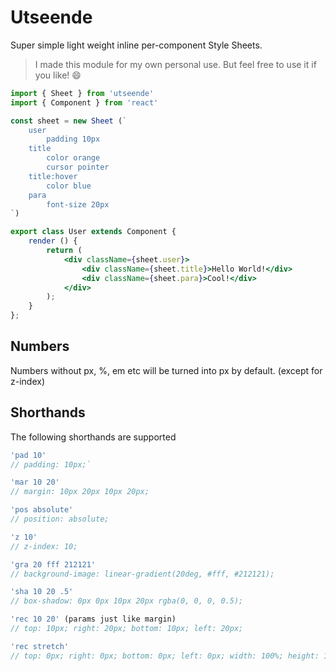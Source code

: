 # Utseende

Super simple light weight inline per-component Style Sheets.

> I made this module for my own personal use. But feel free to use it if you like! 😄

```jsx
import { Sheet } from 'utseende'
import { Component } from 'react'

const sheet = new Sheet (`
    user
        padding 10px
    title
        color orange
        cursor pointer
    title:hover
        color blue
    para
        font-size 20px
`)

export class User extends Component {
    render () {
        return (
            <div className={sheet.user}>
                <div className={sheet.title}>Hello World!</div>
                <div className={sheet.para}>Cool!</div>
            </div>
        );
    }
};

```

## Numbers 
Numbers without px, %, em etc will be turned into px by default. (except for z-index)

## Shorthands
The following shorthands are supported

```js
'pad 10'
// padding: 10px;`

'mar 10 20'
// margin: 10px 20px 10px 20px;

'pos absolute'
// position: absolute;

'z 10'
// z-index: 10;

'gra 20 fff 212121'
// background-image: linear-gradient(20deg, #fff, #212121);

'sha 10 20 .5'
// box-shadow: 0px 0px 10px 20px rgba(0, 0, 0, 0.5);

'rec 10 20' (params just like margin)
// top: 10px; right: 20px; bottom: 10px; left: 20px;

'rec stretch'
// top: 0px; right: 0px; bottom: 0px; left: 0px; width: 100%; height: 100%;

```
